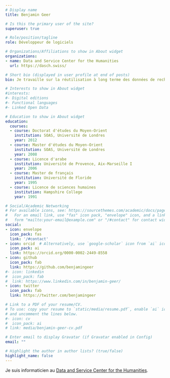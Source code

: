 ```yaml
---
# Display name
title: Benjamin Geer

# Is this the primary user of the site?
superuser: true

# Role/position/tagline
role: Développeur de logiciels

# Organizations/Affiliations to show in About widget
organizations:
- name: Data and Service Center for the Humanities
  url: https://dasch.swiss/

# Short bio (displayed in user profile at end of posts)
bio: Je travaille sur la réutilisation à long terme des données de recherche en sciences humaines.

# Interests to show in About widget
#interests:
#- Digital editions
#- Functional languages
#- Linked Open Data

# Education to show in About widget
education:
  courses:
  - course: Doctorat d'études du Moyen-Orient
    institution: SOAS, Université de Londres
    year: 2012
  - course: Master d'études du Moyen-Orient
    institution: SOAS, Université de Londres
    year: 2008
  - course: Licence d'arabe
    institution: Université de Provence, Aix-Marseille I
    year: 2006
  - course: Master de français
    institution: Université de Floride
    year: 1995
  - course: Licence de sciences humaines
    institution: Hampshire College
    year: 1991

# Social/Academic Networking
# For available icons, see: https://sourcethemes.com/academic/docs/page-builder/#icons
#   For an email link, use "fas" icon pack, "envelope" icon, and a link in the
#   form "mailto:your-email@example.com" or "/#contact" for contact widget.
social:
- icon: envelope
  icon_pack: fas
  link: '/#contact'
- icon: orcid  # Alternatively, use `google-scholar` icon from `ai` icon pack
  icon_pack: ai
  link: https://orcid.org/0000-0002-2449-8558
- icon: github
  icon_pack: fab
  link: https://github.com/benjamingeer
#- icon: linkedin
#  icon_pack: fab
#  link: https://www.linkedin.com/in/benjamin-geer/
- icon: twitter
  icon_pack: fab
  link: https://twitter.com/benjamingeer

# Link to a PDF of your resume/CV.
# To use: copy your resume to `static/media/resume.pdf`, enable `ai` icons in `params.toml`, 
# and uncomment the lines below.
#- icon: cv
#  icon_pack: ai
# link: media/benjamin-geer-cv.pdf

# Enter email to display Gravatar (if Gravatar enabled in Config)
email: ""

# Highlight the author in author lists? (true/false)
highlight_name: false
---
```


Je suis informaticien au [Data and Service Center for the
Humanities](https://dasch.swiss/).

